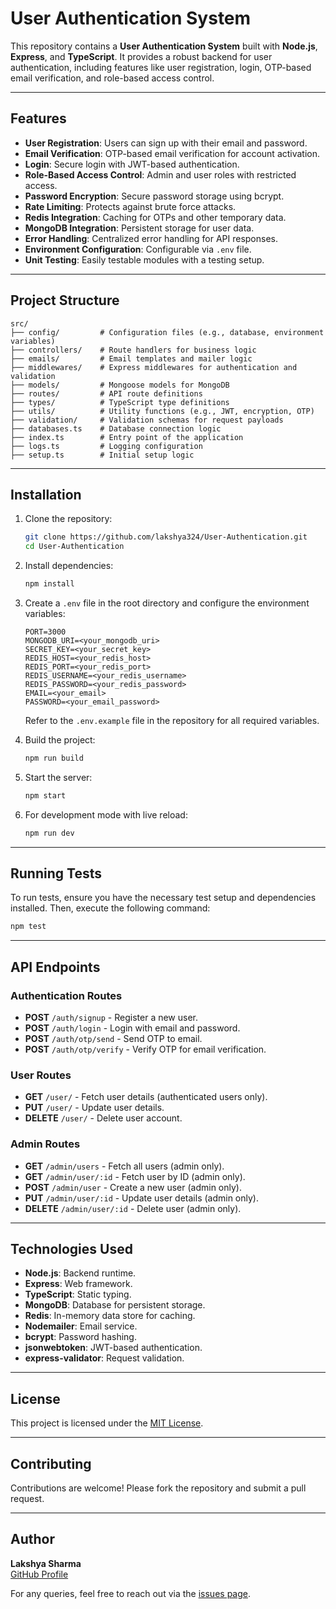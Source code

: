 # User Authentication System

This repository contains a **User Authentication System** built with **Node.js**, **Express**, and **TypeScript**. It provides a robust backend for user authentication, including features like user registration, login, OTP-based email verification, and role-based access control.

---

## Features

- **User Registration**: Users can sign up with their email and password.
- **Email Verification**: OTP-based email verification for account activation.
- **Login**: Secure login with JWT-based authentication.
- **Role-Based Access Control**: Admin and user roles with restricted access.
- **Password Encryption**: Secure password storage using bcrypt.
- **Rate Limiting**: Protects against brute force attacks.
- **Redis Integration**: Caching for OTPs and other temporary data.
- **MongoDB Integration**: Persistent storage for user data.
- **Error Handling**: Centralized error handling for API responses.
- **Environment Configuration**: Configurable via `.env` file.
- **Unit Testing**: Easily testable modules with a testing setup.

---

## Project Structure

```
src/
├── config/         # Configuration files (e.g., database, environment variables)
├── controllers/    # Route handlers for business logic
├── emails/         # Email templates and mailer logic
├── middlewares/    # Express middlewares for authentication and validation
├── models/         # Mongoose models for MongoDB
├── routes/         # API route definitions
├── types/          # TypeScript type definitions
├── utils/          # Utility functions (e.g., JWT, encryption, OTP)
├── validation/     # Validation schemas for request payloads
├── databases.ts    # Database connection logic
├── index.ts        # Entry point of the application
├── logs.ts         # Logging configuration
├── setup.ts        # Initial setup logic
```

---

## Installation

1. Clone the repository:
    ```bash
    git clone https://github.com/lakshya324/User-Authentication.git
    cd User-Authentication
    ```

2. Install dependencies:
    ```bash
    npm install
    ```

3. Create a `.env` file in the root directory and configure the environment variables:
    ```env
    PORT=3000
    MONGODB_URI=<your_mongodb_uri>
    SECRET_KEY=<your_secret_key>
    REDIS_HOST=<your_redis_host>
    REDIS_PORT=<your_redis_port>
    REDIS_USERNAME=<your_redis_username>
    REDIS_PASSWORD=<your_redis_password>
    EMAIL=<your_email>
    PASSWORD=<your_email_password>
    ```
    Refer to the `.env.example` file in the repository for all required variables.

4. Build the project:
    ```bash
    npm run build
    ```

5. Start the server:
    ```bash
    npm start
    ```

6. For development mode with live reload:
    ```bash
    npm run dev
    ```

---

## Running Tests

To run tests, ensure you have the necessary test setup and dependencies installed. Then, execute the following command:

```bash
npm test
```

---

## API Endpoints

### Authentication Routes
- **POST** `/auth/signup` - Register a new user.
- **POST** `/auth/login` - Login with email and password.
- **POST** `/auth/otp/send` - Send OTP to email.
- **POST** `/auth/otp/verify` - Verify OTP for email verification.

### User Routes
- **GET** `/user/` - Fetch user details (authenticated users only).
- **PUT** `/user/` - Update user details.
- **DELETE** `/user/` - Delete user account.

### Admin Routes
- **GET** `/admin/users` - Fetch all users (admin only).
- **GET** `/admin/user/:id` - Fetch user by ID (admin only).
- **POST** `/admin/user` - Create a new user (admin only).
- **PUT** `/admin/user/:id` - Update user details (admin only).
- **DELETE** `/admin/user/:id` - Delete user (admin only).

---

## Technologies Used

- **Node.js**: Backend runtime.
- **Express**: Web framework.
- **TypeScript**: Static typing.
- **MongoDB**: Database for persistent storage.
- **Redis**: In-memory data store for caching.
- **Nodemailer**: Email service.
- **bcrypt**: Password hashing.
- **jsonwebtoken**: JWT-based authentication.
- **express-validator**: Request validation.

---

## License

This project is licensed under the [MIT License](LICENSE).

---

## Contributing

Contributions are welcome! Please fork the repository and submit a pull request.

---

## Author

**Lakshya Sharma**  
[GitHub Profile](https://github.com/lakshya324)

For any queries, feel free to reach out via the [issues page](https://github.com/lakshya324/User-Authentication/issues).